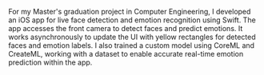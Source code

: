 For my Master's graduation project in Computer Engineering, I developed an iOS app for live face detection and emotion recognition using Swift. The app accesses the front camera to detect faces and predict emotions. It works asynchronously to update the UI with yellow rectangles for detected faces and emotion labels. I also trained a custom model using CoreML and CreateML, working with a dataset to enable accurate real-time emotion prediction within the app.
